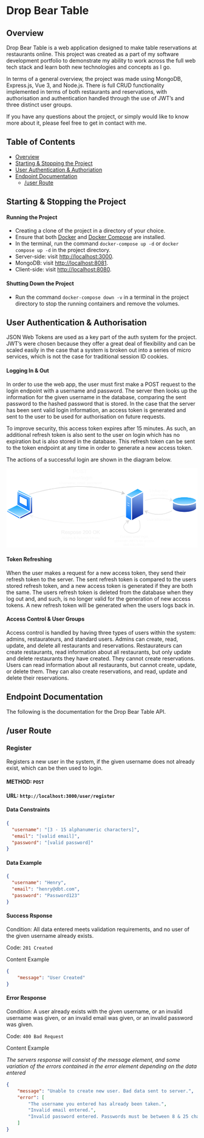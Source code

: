 # Drop Bear Table

## Overview
Drop Bear Table is a web application designed to make table reservations at restaurants online. This project was created as a part of my software development portfolio to demonstrate my ability to work across the full web tech stack and learn both new technologies and concepts as I go.

In terms of a general overview, the project was made using MongoDB, Express.js, Vue 3, and Node.js. There is full CRUD functionality implemented in terms of both restaurants and reservations, with authorisation and authentication handled through the use of JWT’s and three distinct user groups.

If you have any questions about the project, or simply would like to know more about it, please feel free to get in contact with me.  

## Table of Contents
- [Overview](#overview)
- [Starting & Stopping the Project](#starting--stopping-the-project)
- [User Authentication & Authoriation](#user-authentication--authorisation)
- [Endpoint Documentation](#endpoint-documentation)
    - [/user Route](#user-route)

## Starting & Stopping the Project
#### Running the Project
- Creating a clone of the project in a directory of your choice.
- Ensure that both [Docker](https://www.docker.com/products/docker-desktop) and [Docker Compose](https://docs.docker.com/compose/install/) are installed.
- In the terminal, run the command `docker-compose up -d` or `docker compose up -d` in the project directory.
- Server-side: visit [http://localhost:3000](http://localhost:3000).
- MongoDB: visit [http://localhost:8081](http://localhost:8081).
- Client-side: visit [http://localhost:8080](http://localhost:8080).

#### Shutting Down the Project
- Run the command `docker-compose down -v` in a terminal in the project directory to stop the running containers and remove the volumes.

## User Authentication & Authorisation
JSON Web Tokens are used as a key part of the auth system for the project. JWT’s were chosen because they offer a great deal of flexibility and can be scaled easily in the case that a system is broken out into a series of micro services, which is not the case for traditional session ID cookies.

#### Logging In & Out
In order to use the web app, the user must first make a POST request to the login endpoint with a username and password. The server then looks up the information for the given username in the database, comparing the sent password to the hashed password that is stored. In the case that the server has been sent valid login information, an access token is generated and sent to the user to be used for authorisation on future requests.

To improve security, this access token expires after 15 minutes. As such, an additional refresh token is also sent to the user on login which has no expiration but is also stored in the database. This refresh token can be sent to the token endpoint at any time in order to generate a new access token.

The actions of a successful login are shown in the diagram below.

![login diagram](./docs/img/LoginRequest.png)

#### Token Refreshing
When the user makes a request for a new access token, they send their refresh token to the server. The sent refresh token is compared to the users stored refresh token, and a new access token is generated if they are both the same. The users refresh token is deleted from the database when they log out and, and such, is no longer valid for the generation of new access tokens. A new refresh token will be generated when the users logs back in.

#### Access Control & User Groups
Access control is handled by having three types of users within the system: admins, restaurateurs, and standard users. Admins can create, read, update, and delete all restaurants and reservations. Restaurateurs can create restaurants, read information about all restaurants, but only update and delete restaurants they have created. They cannot create reservations. Users can read information about all restaurants, but cannot create, update, or delete them. They can also create reservations, and read, update and delete their reservations.


## Endpoint Documentation
The following is the documentation for the Drop Bear Table API.

## /user Route

### Register

Registers a new user in the system, if the given username does not already exist, which can be then used to login.

#### METHOD: `POST`

#### URL: `http://localhost:3000/user/register`

#### Data Constraints
```json
{
  "username": "[3 - 15 alphanumeric characters]",
  "email": "[valid email]",
  "password": "[valid password]"
}
```

#### Data Example
```json
{
  "username": "Henry",
  "email": "henry@dbt.com",
  "password": "Password123"
}
```

#### Success Rsponse

Condition: All data entered meets validation requirements, and no user of the given username already exists.

Code: `201 Created`

Content Example
```json
{
    "message": "User Created"
}
```

#### Error Response

Condition: A user already exists with the given username, or an invalid username was given, or an invalid email was given, or an invalid password was given.

Code: `400 Bad Request`

Content Example

_The servers response will consist of the message element, and some variation of the errors contained in the error element depending on the data entered_
```json
{
    "message": "Unable to create new user. Bad data sent to server.",
    "error": [
        "The username you entered has already been taken.",
        "Invalid email entered.",
        "Invalid password entered. Passwords must be between 8 & 25 characters in length, contain only letters and numbers with at least one capital letter and at least one number"
    ]
}
```